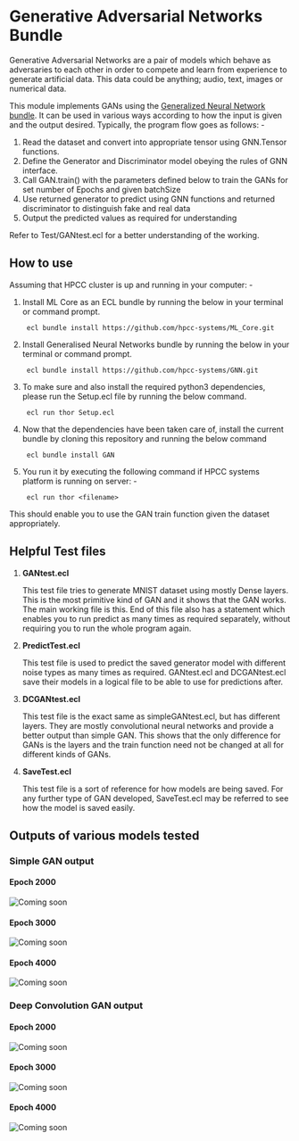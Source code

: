 # Generative Adversarial Networks Bundle

Generative Adversarial Networks are a pair of models which behave as adversaries to each other in order to compete and learn from experience to generate artificial data. This data could be anything; audio, text, images or numerical data.

This module implements GANs using the [Generalized Neural Network bundle](https://github.com/hpcc-systems/GNN). It can be used in various ways according to how the input is given and the output desired. Typically, the program flow goes as follows: -
1) Read the dataset and convert into appropriate tensor using GNN.Tensor functions.
2) Define the Generator and Discriminator model obeying the rules of GNN interface.
3) Call GAN.train() with the parameters defined below to train the GANs for set number of Epochs and given batchSize
4) Use returned generator to predict using GNN functions and returned discriminator to distinguish fake and real data
5) Output the predicted values as required for understanding

Refer to Test/GANtest.ecl for a better understanding of the working. 

## How to use

Assuming that HPCC cluster is up and running in your computer: -
1) Install ML Core as an ECL bundle by running the below in your terminal or command prompt.

        ecl bundle install https://github.com/hpcc-systems/ML_Core.git

2) Install Generalised Neural Networks bundle by running the below in your terminal or command prompt.
        
        ecl bundle install https://github.com/hpcc-systems/GNN.git


3) To make sure and also install the required python3 dependencies, please run the Setup.ecl file by running the below command.
        
        ecl run thor Setup.ecl

4) Now that the dependencies have been taken care of, install the current bundle by cloning this repository and running the below command

        ecl bundle install GAN

5) You run it by executing the following command if HPCC systems platform is running on server: -

        ecl run thor <filename>

This should enable you to use the GAN train function given the dataset appropriately.

## Helpful Test files

1. **GANtest.ecl**

    This test file tries to generate MNIST dataset using mostly Dense layers. This is the most primitive kind of GAN and it shows that the GAN works. The main working file is this. 
    End of this file also has a statement which enables you to run predict as many times as required separately, without requiring you to run the whole program again. 

2. **PredictTest.ecl**

    This test file is used to predict the saved generator model with different noise types as many times as required. GANtest.ecl and DCGANtest.ecl save their models in a logical file to be able to use for predictions after. 

3. **DCGANtest.ecl**

    This test file is the exact same as simpleGANtest.ecl, but has different layers. They are mostly convolutional neural networks and provide a better output than simple GAN. This shows that the only difference for GANs is the layers and the train function need not be changed at all for different kinds of GANs.

4. **SaveTest.ecl**

    This test file is a sort of reference for how models are being saved. For any further type of GAN developed, SaveTest.ecl may be referred to see how the model is saved easily. 


## Outputs of various models tested

### Simple GAN output

#### Epoch 2000

![Coming soon](Images/GAN/2000/Epoch_2000.png)

#### Epoch 3000

![Coming soon](Images/GAN/3000/Epoch_3000.png)

#### Epoch 4000

![Coming soon](Images/GAN/4000/Epoch_4000.png)


### Deep Convolution GAN output

#### Epoch 2000

![Coming soon](Images/DCGAN/2000/Epoch_2000.png)

#### Epoch 3000

![Coming soon](Images/DCGAN/3000/Epoch_3000.png)

#### Epoch 4000

![Coming soon](Images/DCGAN/4000/Epoch_4000.png)
